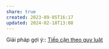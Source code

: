 ```yaml
---
share: true
created: 2023-09-05T16:17
updated: 2024-02-18T13:08
---
```


Giải pháp gợi ý:: [Tiếp cận theo quy luật](../Gi%E1%BA%A3i%20ph%C3%A1p/Ti%E1%BA%BFp%20c%E1%BA%ADn%20theo%20quy%20lu%E1%BA%ADt.md)